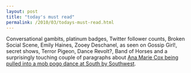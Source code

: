 ```yaml
---
layout: post
title: "today's must read"
permalink: /2010/03/todays-must-read.html
---
```


<p>Conversational gambits, platinum badges, Twitter follower counts, Broken Social Scene, Emily Haines, Zooey Deschanel, as seen on Gossip Girl!, secret shows, Terror Pigeon, Dance Revolt?, Band of Horses and a surprisingly touching couple of paragraphs about <a href="http://www.gq.com/blogs/the-q/2010/03/letter-from-austin-dancing-about-architecture-at-sxsw.html">Ana Marie Cox being pulled into a mob pogo dance at South by Southwest</a>.</p>



